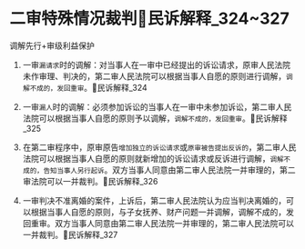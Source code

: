 # 二审特殊情况裁判🚪民诉解释_324~327

调解先行+审级利益保护

1. 一审`漏请求`时的调解：对当事人在一审中已经提出的诉讼请求，原审人民法院未作审理、判决的，第二审人民法院可以根据当事人自愿的原则进行调解，`调解不成的，发回重审`。🚪民诉解释_324

2. 一审`漏人`时的调解：必须参加诉讼的当事人在一审中未参加诉讼，第二审人民法院可以根据当事人自愿的原则予以调解，`调解不成的，发回重审`。🚪民诉解释_325

3. 在第二审程序中，原审原告`增加独立的诉讼请求`或`原审被告提出反诉的`，第二审人民法院可以根据当事人自愿的原则就新增加的诉讼请求或反诉进行调解，`调解不成的，告知当事人另行起诉`。双方当事人同意由第二审人民法院一并审理的，第二审法院可以一并裁判。🚪民诉解释_326

4. 一审判决不准离婚的案件，上诉后，第二审人民法院认为应当判决离婚的，可以根据当事人自愿的原则，与子女抚养、财产问题一并调解，调解不成的，发回重审。双方当事人同意由第二审人民法院一并审理的，第二审人民法院可以一并裁判。🚪民诉解释_327
